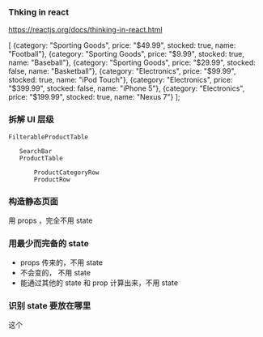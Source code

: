 ### Thking in react

https://reactjs.org/docs/thinking-in-react.html

[
{category: "Sporting Goods", price: "$49.99", stocked: true, name: "Football"},
{category: "Sporting Goods", price: "$9.99", stocked: true, name: "Baseball"},
{category: "Sporting Goods", price: "$29.99", stocked: false, name: "Basketball"},
{category: "Electronics", price: "$99.99", stocked: true, name: "iPod Touch"},
{category: "Electronics", price: "$399.99", stocked: false, name: "iPhone 5"},
{category: "Electronics", price: "$199.99", stocked: true, name: "Nexus 7"}
];

### 拆解 UI 层级

```
FilterableProductTable

   SearchBar
   ProductTable

       ProductCategoryRow
       ProductRow

```

### 构造静态页面

用 props ，完全不用 state

### 用最少而完备的 state

- props 传来的，不用 state
- 不会变的， 不用 state
- 能通过其他的 state 和 prop 计算出来，不用 state

### 识别 state 要放在哪里

这个
